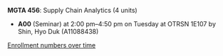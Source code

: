 **MGTA 456**: Supply Chain Analytics (4 units)

- **A00** (Seminar) at 2:00 pm–4:50 pm on Tuesday at OTRSN 1E107 by Shin, Hyo Duk (A11088438)

[Enrollment numbers over time](./MGTA456.tsv)
